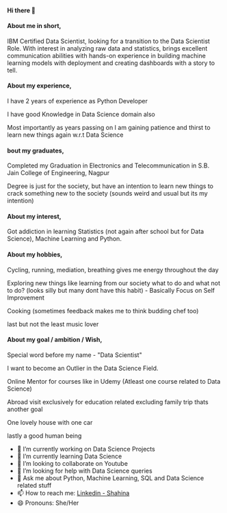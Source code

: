 #### Hi there 👋

#### About me in short,

IBM Certified Data Scientist, looking for a transition to the Data Scientist Role. With interest in analyzing raw data and statistics, brings excellent communication abilities with hands-on experience in building machine learning models with deployment and creating dashboards with a story to tell.

#### About my experience,

I have 2 years of experience as Python Developer

I have good Knowledge in Data Science domain also

Most importantly as years passing on I am gaining patience and thirst to learn new things again w.r.t Data Science

#### bout my graduates,

Completed my Graduation in Electronics and Telecommunication in S.B. Jain College of Engineering, Nagpur

Degree is just for the society, but have an intention to learn new things to crack something new to the society (sounds weird and usual but its my intention)

#### About my interest,

Got addiction in learning Statistics (not again after school but for Data Science), Machine Learning and Python.

#### About my hobbies,

Cycling, running, mediation, breathing gives me energy throughout the day 

Exploring new things like learning from our society what to do and what not to do? (looks silly but many dont have this habit) -  Basically Focus on Self Improvement

Cooking (sometimes feedback makes me to think budding chef too)

last but not the least music lover 

#### About my goal / ambition / Wish,

Special word before my name - "Data Scientist" 

I want to become an Outlier in the Data Science Field.

Online Mentor for courses like in Udemy (Atleast one course related to Data Science)

Abroad visit exclusively for education related excluding family trip thats another goal

One lovely house with one car

lastly a good human being


- 🔭 I’m currently working on Data Science Projects
- 🌱 I’m currently learning Data Science
- 👯 I’m looking to collaborate on Youtube
- 🤔 I’m looking for help with Data Science queries
- 💬 Ask me about Python, Machine Learning, SQL and Data Science related stuff
- 📫 How to reach me: [Linkedin - Shahina](https://www.linkedin.com/in/shahina-athar-816688109)
- 😄 Pronouns: She/Her


